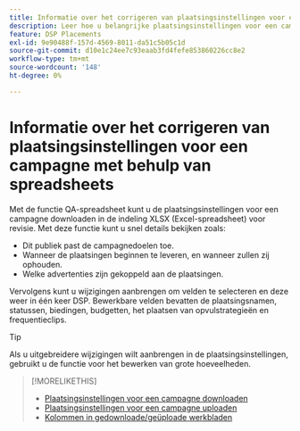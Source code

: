 ```yaml
---
title: Informatie over het corrigeren van plaatsingsinstellingen voor een campagne met behulp van spreadsheets
description: Leer hoe u belangrijke plaatsingsinstellingen voor een campagne kunt bekijken en bewerken met Excel QA-werkbladen.
feature: DSP Placements
exl-id: 9e90488f-157d-4569-8011-da51c5b05c1d
source-git-commit: d10e1c24ee7c93eaab3fd4fefe853860226cc8e2
workflow-type: tm+mt
source-wordcount: '148'
ht-degree: 0%

---
```


# Informatie over het corrigeren van plaatsingsinstellingen voor een campagne met behulp van spreadsheets

Met de functie QA-spreadsheet kunt u de plaatsingsinstellingen voor een campagne downloaden in de indeling XLSX (Excel-spreadsheet) voor revisie. Met deze functie kunt u snel details bekijken zoals:

* Dit publiek past de campagnedoelen toe.
* Wanneer de plaatsingen beginnen te leveren, en wanneer zullen zij ophouden.
* Welke advertenties zijn gekoppeld aan de plaatsingen.

Vervolgens kunt u wijzigingen aanbrengen om velden te selecteren en deze weer in één keer DSP. Bewerkbare velden bevatten de plaatsingsnamen, statussen, biedingen, budgetten, het plaatsen van opvulstrategieën en frequentieclips.

>[!TIP]
>
>Als u uitgebreidere wijzigingen wilt aanbrengen in de plaatsingsinstellingen, gebruikt u de functie voor het bewerken van grote hoeveelheden.<!-- add link once we have help on it -->

>[!MORELIKETHIS]
>
>* [Plaatsingsinstellingen voor een campagne downloaden](qa-sheet-download.md)
>* [Plaatsingsinstellingen voor een campagne uploaden](qa-sheet-upload.md)
>* [Kolommen in gedownloade/geüploade werkbladen](qa-sheet-columns.md)

